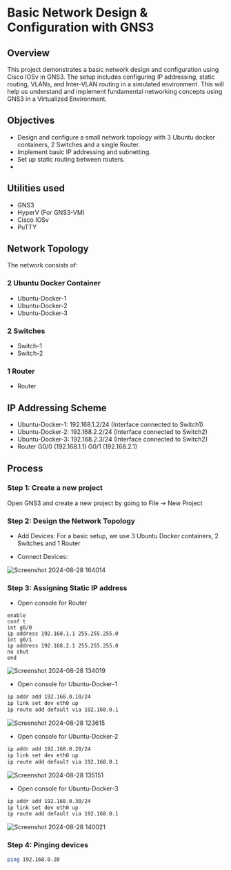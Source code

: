 # Basic Network Design & Configuration with GNS3
## Overview
This project demonstrates a basic network design and configuration using Cisco IOSv in GNS3. The setup includes configuring IP addressing, static routing, VLANs, and Inter-VLAN routing in a simulated environment. This will help us understand and implement fundamental networking concepts using GNS3 in a Virtualized Environment.
## Objectives
- Design and configure a small network topology with 3 Ubuntu docker containers, 2 Switches and a single Router.
- Implement basic IP addressing and subnetting.
- Set up static routing between routers.
- 
## Utilities used
- GNS3
- HyperV (For GNS3-VM)
- Cisco IOSv
- PuTTY
## Network Topology
The network consists of:
### 2 Ubuntu Docker Container
- Ubuntu-Docker-1
- Ubuntu-Docker-2
- Ubuntu-Docker-3
### 2 Switches
- Switch-1
- Switch-2
### 1 Router
- Router
## IP Addressing Scheme
- Ubuntu-Docker-1: 192.168.1.2/24 (Interface connected to Switch1)
- Ubuntu-Docker-2: 192.168.2.2/24 (Interface connected to Switch2)
- Ubuntu-Docker-3: 192.168.2.3/24 (Interface connected to Switch2)
- Router G0/0 (192.168.1.1)
         G0/1 (192.168.2.1)

## Process
### Step 1: Create a new project
Open GNS3 and create a new project by going to File -> New Project
### Step 2: Design the Network Topology

- Add Devices:
For a basic setup, we use 3 Ubuntu Docker containers, 2 Switches and 1 Router

- Connect Devices:

![Screenshot 2024-08-28 164014](https://github.com/user-attachments/assets/6a47447b-da2e-4a76-aa3f-a76c4e61f996)


### Step 3: Assigning Static IP address
- Open console for Router

```enable``` <br>
```conf t``` <br>
```int g0/0``` <br>
```ip address 192.168.1.1 255.255.255.0``` <br>
```int g0/1``` <br>
```ip address 192.168.2.1 255.255.255.0``` <br>
```no shut``` <br>
```end``` <br>

![Screenshot 2024-08-28 134019](https://github.com/user-attachments/assets/3a20f91c-514b-4ffe-90e2-6887594b4560)

- Open console for Ubuntu-Docker-1

```sh
ip addr add 192.168.0.10/24
ip link set dev eth0 up
ip route add default via 192.168.0.1
```

![Screenshot 2024-08-28 123615](https://github.com/user-attachments/assets/13e5e6b2-95d8-431d-af97-dd988af428c0)

- Open console for Ubuntu-Docker-2

```sh
ip addr add 192.168.0.20/24
ip link set dev eth0 up
ip route add default via 192.168.0.1
```

![Screenshot 2024-08-28 135151](https://github.com/user-attachments/assets/07ba4112-7cec-4fc5-9ce0-2188d41d8ba4)

- Open console for Ubuntu-Docker-3

```sh
ip addr add 192.168.0.30/24
ip link set dev eth0 up
ip route add default via 192.168.0.1
```
![Screenshot 2024-08-28 140021](https://github.com/user-attachments/assets/d932858d-601f-459d-be99-bb1dcc2b0dbd)

### Step 4: Pinging devices

```sh
ping 192.168.0.20
```
